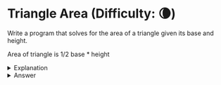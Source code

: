 # Triangle Area (Difficulty: 🌘)

Write a program that solves for the area of a triangle given its base and height.

Area of triangle is 1/2 base * height

<details>
<summary>Explanation</summary>
<br>
</details>


<details>
<summary>Answer</summary>
<br>

``` c
#include<stdio.h>
int main(){
	float base, height, bh, area;
	scanf("%f", &base);
	scanf("%f", &height);
	bh = base * height;
	area = bh * 1 / 2;
	printf("Area %f", triangleArea(base, height));
	return 0;
}
```

</details>
